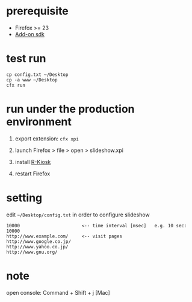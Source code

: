 # prerequisite

- Firefox >= 23
- [Add-on sdk](https://dev.mozilla.jp/addon-sdk-docs/dev-guide/tutorials/installation.html)

    
# test run

    cp config.txt ~/Desktop
    cp -a www ~/Desktop
    cfx run


# run under the production environment

1. export extension: `cfx xpi`

1. launch Firefox > file > open > slideshow.xpi

1. install [R-Kiosk](https://addons.mozilla.org/ja/firefox/addon/r-kiosk/?src=search)

1. restart Firefox


# setting

edit `~/Desktop/config.txt` in order to configure slideshow

    10000                       <-- time interval [msec]   e.g. 10 sec: 10000
    http://www.example.com/     <-- visit pages
    http://www.google.co.jp/
    http://www.yahoo.co.jp/
    http://www.gnu.org/



# note

open console: Command + Shift + j [Mac]
